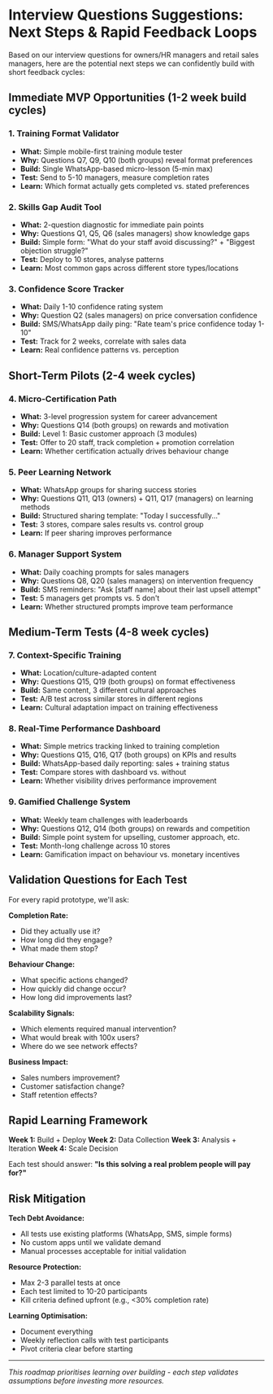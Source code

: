 # Interview Questions Suggestions: Next Steps & Rapid Feedback Loops

Based on our interview questions for owners/HR managers and retail sales managers, here are the potential next steps we can confidently build with short feedback cycles:

## Immediate MVP Opportunities (1-2 week build cycles)

### 1. **Training Format Validator**
- **What:** Simple mobile-first training module tester
- **Why:** Questions Q7, Q9, Q10 (both groups) reveal format preferences
- **Build:** Single WhatsApp-based micro-lesson (5-min max) 
- **Test:** Send to 5-10 managers, measure completion rates
- **Learn:** Which format actually gets completed vs. stated preferences

### 2. **Skills Gap Audit Tool**
- **What:** 2-question diagnostic for immediate pain points
- **Why:** Questions Q1, Q5, Q6 (sales managers) show knowledge gaps
- **Build:** Simple form: "What do your staff avoid discussing?" + "Biggest objection struggle?"
- **Test:** Deploy to 10 stores, analyse patterns
- **Learn:** Most common gaps across different store types/locations

### 3. **Confidence Score Tracker**
- **What:** Daily 1-10 confidence rating system
- **Why:** Question Q2 (sales managers) on price conversation confidence
- **Build:** SMS/WhatsApp daily ping: "Rate team's price confidence today 1-10"
- **Test:** Track for 2 weeks, correlate with sales data
- **Learn:** Real confidence patterns vs. perception

## Short-Term Pilots (2-4 week cycles)

### 4. **Micro-Certification Path**
- **What:** 3-level progression system for career advancement
- **Why:** Questions Q14 (both groups) on rewards and motivation
- **Build:** Level 1: Basic customer approach (3 modules)
- **Test:** Offer to 20 staff, track completion + promotion correlation
- **Learn:** Whether certification actually drives behaviour change

### 5. **Peer Learning Network**
- **What:** WhatsApp groups for sharing success stories
- **Why:** Questions Q11, Q13 (owners) + Q11, Q17 (managers) on learning methods
- **Build:** Structured sharing template: "Today I successfully..."
- **Test:** 3 stores, compare sales results vs. control group
- **Learn:** If peer sharing improves performance

### 6. **Manager Support System**
- **What:** Daily coaching prompts for sales managers
- **Why:** Questions Q8, Q20 (sales managers) on intervention frequency
- **Build:** SMS reminders: "Ask [staff name] about their last upsell attempt"
- **Test:** 5 managers get prompts vs. 5 don't
- **Learn:** Whether structured prompts improve team performance

## Medium-Term Tests (4-8 week cycles)

### 7. **Context-Specific Training**
- **What:** Location/culture-adapted content
- **Why:** Questions Q15, Q19 (both groups) on format effectiveness
- **Build:** Same content, 3 different cultural approaches
- **Test:** A/B test across similar stores in different regions
- **Learn:** Cultural adaptation impact on training effectiveness

### 8. **Real-Time Performance Dashboard**
- **What:** Simple metrics tracking linked to training completion
- **Why:** Questions Q15, Q16, Q17 (both groups) on KPIs and results
- **Build:** WhatsApp-based daily reporting: sales + training status
- **Test:** Compare stores with dashboard vs. without
- **Learn:** Whether visibility drives performance improvement

### 9. **Gamified Challenge System**
- **What:** Weekly team challenges with leaderboards
- **Why:** Questions Q12, Q14 (both groups) on rewards and competition
- **Build:** Simple point system for upselling, customer approach, etc.
- **Test:** Month-long challenge across 10 stores
- **Learn:** Gamification impact on behaviour vs. monetary incentives

## Validation Questions for Each Test

For every rapid prototype, we'll ask:

**Completion Rate:**
- Did they actually use it?
- How long did they engage?
- What made them stop?

**Behaviour Change:**
- What specific actions changed?
- How quickly did change occur?
- How long did improvements last?

**Scalability Signals:**
- Which elements required manual intervention?
- What would break with 100x users?
- Where do we see network effects?

**Business Impact:**
- Sales numbers improvement?
- Customer satisfaction change?
- Staff retention effects?

## Rapid Learning Framework

**Week 1:** Build + Deploy
**Week 2:** Data Collection
**Week 3:** Analysis + Iteration
**Week 4:** Scale Decision

Each test should answer: **"Is this solving a real problem people will pay for?"**

## Risk Mitigation

**Tech Debt Avoidance:**
- All tests use existing platforms (WhatsApp, SMS, simple forms)
- No custom apps until we validate demand
- Manual processes acceptable for initial validation

**Resource Protection:**
- Max 2-3 parallel tests at once
- Each test limited to 10-20 participants
- Kill criteria defined upfront (e.g., <30% completion rate)

**Learning Optimisation:**
- Document everything
- Weekly reflection calls with test participants
- Pivot criteria clear before starting

---
*This roadmap prioritises learning over building - each step validates assumptions before investing more resources.* 